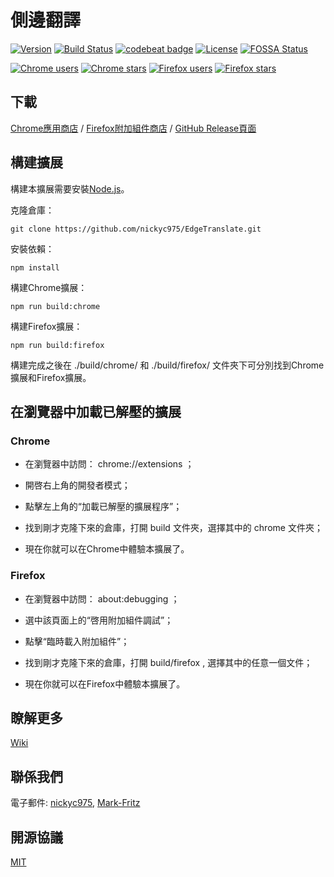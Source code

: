 # 側邊翻譯

[![Version](https://img.shields.io/github/release/nickyc975/EdgeTranslate.svg?label=version)](https://github.com/nickyc975/EdgeTranslate/releases)
[![Build Status](https://travis-ci.org/nickyc975/EdgeTranslate.svg?branch=master)](https://travis-ci.org/nickyc975/EdgeTranslate)
[![codebeat badge](https://codebeat.co/badges/7f28bc52-26ec-4dbc-815d-343220100c72)](https://codebeat.co/projects/github-com-nickyc975-edgetranslate-master)
[![License](https://img.shields.io/github/license/nickyc975/EdgeTranslate.svg?colorB=44cc11?maxAge=2592000)](https://github.com/nickyc975/EdgeTranslate/blob/master/LICENSE)
[![FOSSA Status](https://app.fossa.io/api/projects/git%2Bgithub.com%2Fnickyc975%2FEdgeTranslate.svg?type=shield)](https://app.fossa.io/projects/git%2Bgithub.com%2Fnickyc975%2FEdgeTranslate?ref=badge_shield)

[![Chrome users](https://img.shields.io/chrome-web-store/users/bocbaocobfecmglnmeaeppambideimao.svg?label=Chrome%20users)](https://chrome.google.com/webstore/detail/bocbaocobfecmglnmeaeppambideimao)
[![Chrome stars](https://img.shields.io/chrome-web-store/stars/bocbaocobfecmglnmeaeppambideimao.svg?label=Chrome%20stars)](https://chrome.google.com/webstore/detail/bocbaocobfecmglnmeaeppambideimao)
[![Firefox users](https://img.shields.io/amo/users/edge_translate.svg?label=Firefox%20users)](https://addons.mozilla.org/firefox/addon/edge_translate/)
[![Firefox stars](https://img.shields.io/amo/stars/edge_translate.svg?label=Firefox%20stars)](https://addons.mozilla.org/firefox/addon/edge_translate/)

## 下載

[Chrome應用商店](https://chrome.google.com/webstore/detail/bocbaocobfecmglnmeaeppambideimao)
/ [Firefox附加組件商店](https://addons.mozilla.org/firefox/addon/edge_translate/)
/ [GitHub Release頁面](https://github.com/nickyc975/EdgeTranslate/releases)

## 構建擴展

構建本擴展需要安裝[Node.js](https://nodejs.org/)。

克隆倉庫：

    git clone https://github.com/nickyc975/EdgeTranslate.git

安裝依賴：

    npm install

構建Chrome擴展：

    npm run build:chrome

構建Firefox擴展：

    npm run build:firefox

構建完成之後在    ./build/chrome/    和    ./build/firefox/    文件夾下可分別找到Chrome擴展和Firefox擴展。

## 在瀏覽器中加載已解壓的擴展

### Chrome

* 在瀏覽器中訪問：    chrome://extensions    ；

* 開啓右上角的開發者模式；

* 點擊左上角的“加載已解壓的擴展程序”；

* 找到剛才克隆下來的倉庫，打開    build    文件夾，選擇其中的    chrome    文件夾；

* 現在你就可以在Chrome中體驗本擴展了。

### Firefox

* 在瀏覽器中訪問：    about:debugging    ；

* 選中該頁面上的“啓用附加組件調試”；

* 點擊“臨時載入附加組件”；

* 找到剛才克隆下來的倉庫，打開    build/firefox    , 選擇其中的任意一個文件；

* 現在你就可以在Firefox中體驗本擴展了。

## 瞭解更多

[Wiki](https://github.com/nickyc975/EdgeTranslate/wiki)

## 聯係我們

電子郵件: [nickyc975](mailto:chenjinlong2016@outlook.com), [Mark-Fritz](mailto:f18846188605@gmail.com)

## 開源協議

[MIT](../LICENSE)